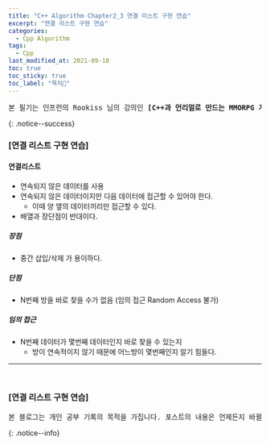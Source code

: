 ```yaml
---
title: "C++ Algorithm Chapter2_3 연결 리스트 구현 연습"
excerpt: "연결 리스트 구현 연습"
categories:
  - Cpp Algorithm
tags:
  - Cpp
last_modified_at: 2021-09-18
toc: true
toc_sticky: true
toc_label: "목차👀"
---
```


<pre>본 필기는 인프런의 Rookiss 님의 강의인 <b>[C++과 언리얼로 만드는 MMORPG 게임 개발 시리즈] Part3: 자료구조와 알고리즘</b> 를 듣고 작성합니다.</pre>{: .notice--success}

### [연결 리스트 구현 연습]
#### 연결리스트
* 연속되지 않은 데이터를 사용
* 연속되지 않은 데이터이지만 다음 데이터에 접근할 수 있어야 한다.
    * 이때 양 옆의 데이터끼리만 접근할 수 있다.
* 배열과 장단점이 반대이다.

##### 장점
* 중간 삽입/삭제 가 용이하다.

##### 단점
* N번째 방을 바로 찾을 수가 없음 (임의 접근 Random Access 불가)

##### 임의 접근
* N번째 데이터가 몇번째 데이터인지 바로 찾을 수 있는지
    * 방이 연속적이지 않기 때문에 어느방이 몇번째인지 알기 힘들다.

___
<br>

### [연결 리스트 구현 연습]


<pre>본 블로그는 개인 공부 기록의 목적을 가집니다. 포스트의 내용은 언제든지 바뀔 수 있습니다.</pre>{: .notice--info}